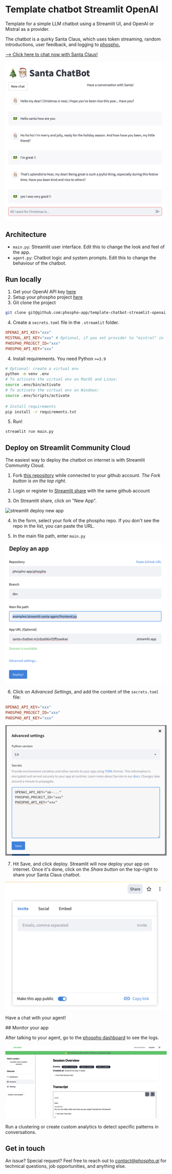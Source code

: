 # Template chatbot Streamlit OpenAI

Template for a simple LLM chatbot using a Streamlit UI, and OpenAI or Mistral as a provider.

The chatbot is a quirky Santa Claus, which uses token streaming, random introductions, user feedback, and logging to [phospho.](https://phospho.ai)

[--> Click here to chat now with Santa Claus!](https://santa-agent.streamlit.app)

![Santa Claus chatbot](screenshots/chatbot.png)

## Architecture

- `main.py`: Streamlit user interface. Edit this to change the look and feel of the app.
- `agent.py`: Chatbot logic and system prompts. Edit this to change the behaviour of the chatbot.

## Run locally

1. Get your OpenAI API key [here](https://platform.openai.com)
2. Setup your phospho project [here](http://platform.phospho.ai)
3. Git clone the project

```bash
git clone git@github.com:phospho-app/template-chatbot-streamlit-openai.git
```

4. Create a `secrets.toml` file in the `.streamlit` folder.

```toml secrets.toml
OPENAI_API_KEY="xxx"
MISTRAL_API_KEY="xxx" # Optional, if you set provider to "mistral" in `main.py`
PHOSPHO_PROJECT_ID="xxx"
PHOSPHO_API_KEY="xxx"
```

4. Install requirements. You need Python `>=3.9`

```bash
# Optional: create a virtual env
python -m venv .env
# To activate the virtual env on MacOS and Linux:
source .env/bin/activate
# To activate the virtual env on Windows:
source .env/Scripts/activate

# Install requirements
pip install -r requirements.txt
```

5. Run!

```bash
streamlit run main.py
```

## Deploy on Streamlit Community Cloud

The easiest way to deploy the chatbot on internet is with Streamlit Community Cloud.

1. Fork [this repository](https://github.com/phospho-app/template-chatbot-streamlit-openai) while connected to your github account. _The Fork button is on the top right._

2. Login or register to [Streamlit share](https://share.streamlit.io) with the same github account

3. On Streamlit share, click on "New App".

![streamlit deploy new app](https://docs.streamlit.io/images/streamlit-community-cloud/deploy-empty-new-app.png)

4. In the form, select your fork of the phospho repo. If you don't see the repo in the list, you can paste the URL.

5. In the main file path, enter `main.py`

![Form streamlit deploy](screenshots/deploy_app.png)

6. Click on _Advanced Settings_, and add the content of the `secrets.toml` file:

```toml secrets.toml
OPENAI_API_KEY="xxx"
PHOSPHO_PROJECT_ID="xxx"
PHOSPHO_API_KEY="xxx"
```

![Add secrets to the Advanced Settings](screenshots/streamlit_secrets.png)

7. Hit Save, and click deploy. Streamlit will now deploy your app on internet. Once it's done, click on the _Share button_ on the top-right to share your Santa Claus chatbot.

![Share your app](screenshots/share_app.png)

Have a chat with your agent!

## Monitor your app

After talking to your agent, go to the [phospho dashboard](https://platform.phospho.app) to see the logs.

![Learn more about your app on the phospho dashboard](screenshots/phospho_dashboard.png)

Run a clustering or create custom analytics to detect specific patterns in conversations.

## Get in touch

An issue? Special request? Feel free to reach out to *contact@phospho.ai* for technical questions, job opportunities, and anything else.
